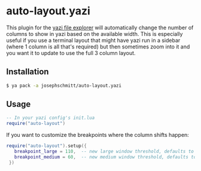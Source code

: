# auto-layout.yazi

This plugin for the [yazi file explorer](https://yazi-rs.github.io) will automatically change the number of columns to show in yazi based on the available width. This is especially useful if you use a terminal layout that might have yazi run in a sidebar (where 1 column is all that's required) but then sometimes zoom into it and you want it to update to use the full 3 column layout.

## Installation

```sh
$ ya pack -a josephschmitt/auto-layout.yazi
```

## Usage

```lua
-- In your yazi config's init.lua
require("auto-layout")
```

 If you want to customize the breakpoints where the column shifts happen:
```lua
require("auto-layout").setup({
   breakpoint_large = 110,  -- new large window threshold, defaults to 100
   breakpoint_medium = 60,  -- new medium window threshold, defaults to 50
 })
```
